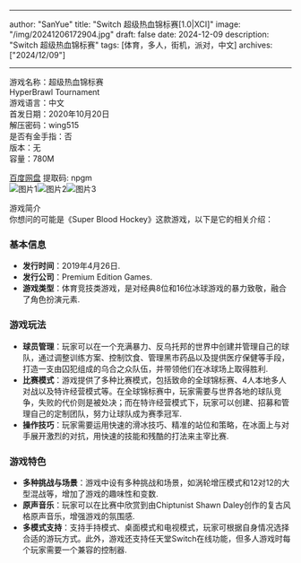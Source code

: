 
---
author: "SanYue"
title: "Switch 超级热血锦标赛[1.0|XCI]"
image: "/img/20241206172904.jpg"
draft: false
date: 2024-12-09
description: "Switch 超级热血锦标赛"
tags: [体育，多人，街机，派对，中文]
archives: ["2024/12/09"]

---

游戏名称：超级热血锦标赛   
HyperBrawl Tournament    
游戏语言：中文  
首发日期：2020年10月20日  
解压密码：wing515  
是否有金手指：否  
版本：无   
容量：780M

[百度网盘](https://pan.baidu.com/s/1kTEJWmjpMyw8bzQlLjdaBA) 提取码: npgm  
![图片1](/img/755479.jpg)![图片2](/img/e042f5.jpg)![图片3](/img/58d9d4.jpg)  

游戏简介  
你想问的可能是《Super Blood Hockey》这款游戏，以下是它的相关介绍：

### 基本信息
- **发行时间**：2019年4月26日.
- **发行公司**：Premium Edition Games.
- **游戏类型**：体育竞技类游戏，是对经典8位和16位冰球游戏的暴力致敬，融合了角色扮演元素.

### 游戏玩法
- **球员管理**：玩家可以在一个充满暴力、反乌托邦的世界中创建并管理自己的球队，通过调整训练方案、控制饮食、管理黑市药品以及提供医疗保健等手段，打造一支由囚犯组成的乌合之众队伍，并带领他们在冰球场上取得胜利.
- **比赛模式**：游戏提供了多种比赛模式，包括致命的全球锦标赛、4人本地多人对战以及特许经营模式等。在全球锦标赛中，玩家需要与世界各地的球队竞争，失败的代价则是被处决；而在特许经营模式下，玩家可以创建、招募和管理自己的定制团队，努力让球队成为赛季冠军.
- **操作技巧**：玩家需要运用快速的滑冰技巧、精准的站位和策略，在冰面上与对手展开激烈的对抗，用快速的技能和残酷的打法来主宰比赛.

### 游戏特色
- **多种挑战与场景**：游戏中设有多种挑战和场景，如涡轮增压模式和12对12的大型混战等，增加了游戏的趣味性和变数.
- **原声音乐**：玩家可以在比赛中欣赏到由Chiptunist Shawn Daley创作的复古风格原声音乐，增强游戏的氛围感.
- **多模式支持**：支持手持模式、桌面模式和电视模式，玩家可根据自身情况选择合适的游玩方式。此外，游戏还支持任天堂Switch在线功能，但多人游戏时每个玩家需要一个兼容的控制器.
 
